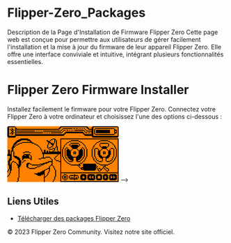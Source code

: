 # Flipper-Zero_Packages
Description de la Page d'Installation de Firmware Flipper Zero Cette page web est conçue pour permettre aux utilisateurs de gérer facilement l'installation et la mise à jour du firmware de leur appareil Flipper Zero. Elle offre une interface conviviale et intuitive, intégrant plusieurs fonctionnalités essentielles.

# Flipper Zero Firmware Installer

Installez facilement le firmware pour votre Flipper Zero. Connectez votre Flipper Zero à votre ordinateur et choisissez l'une des options ci-dessous :

![Flipper Zero Image](tild3030-6239-4063-b836-633964323932__music.webp) -->

## Liens Utiles

- [Télécharger des packages Flipper Zero](https://nearoofly.github.io/Flipper-Zero_Packages/)

© 2023 Flipper Zero Community. Visitez notre site officiel.
